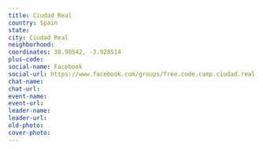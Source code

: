 ```yaml
---
title: Ciudad Real
country: Spain
state: 
city: Ciudad Real
neighborhood: 
coordinates: 38.98542, -3.928514
plus-code:
social-name: Facebook
social-url: https://www.facebook.com/groups/free.code.camp.ciudad.real
chat-name:
chat-url:
event-name:
event-url:
leader-name:
leader-url:
old-photo: 
cover-photo:
---
```

